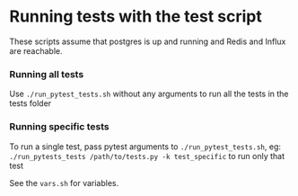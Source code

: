 # Running tests with the test script

These scripts assume that postgres is up and running and Redis and Influx are reachable. 

### Running all tests

Use `./run_pytest_tests.sh` without any arguments to run all the tests in the tests folder

### Running specific tests

To run a single test, pass pytest arguments to `./run_pytest_tests.sh`, eg: `./run_pytests_tests /path/to/tests.py -k test_specific` to run only that test

See the `vars.sh` for variables.
